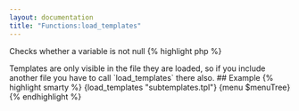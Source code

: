 ```yaml
---
layout: documentation
title: "Functions:load_templates"
---
```


Checks whether a variable is not null
{% highlight php %}
<?php
load_templates(string $file)
{% endhighlight %}

* **file**: the resource/template name to parse for sub-templates (those are defined using [{template}](/documentation/1.x/blocks/template.html))

> Templates are only visible in the file they are loaded, so if you include another file you have to call `load_templates` there also.

## Example
{% highlight smarty %}
{load_templates "subtemplates.tpl"}
 
{menu $menuTree}
{% endhighlight %}